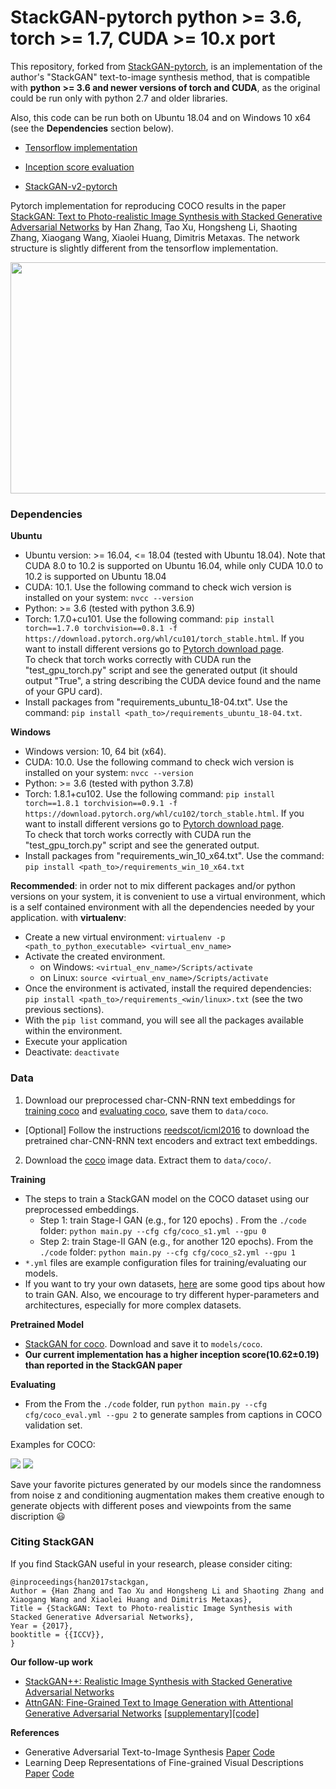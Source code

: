 # StackGAN-pytorch python >= 3.6, torch >= 1.7, CUDA >= 10.x port

This repository, forked from [StackGAN-pytorch](https://github.com/hanzhanggit/StackGAN-Pytorch.git), is an implementation 
of the author's "StackGAN" text-to-image synthesis method, that is compatible with **python >= 3.6 and newer versions of torch and CUDA**, as the original could be run only with python 2.7 and older libraries.

Also, this code can be run both on Ubuntu 18.04 and on Windows 10 x64 (see the **Dependencies** section below).


- [Tensorflow implementation](https://github.com/hanzhanggit/StackGAN)

- [Inception score evaluation](https://github.com/hanzhanggit/StackGAN-inception-model)

- [StackGAN-v2-pytorch](https://github.com/hanzhanggit/StackGAN-v2)

Pytorch implementation for reproducing COCO results in the paper [StackGAN: Text to Photo-realistic Image Synthesis with Stacked Generative Adversarial Networks](https://arxiv.org/pdf/1612.03242v2.pdf) by Han Zhang, Tao Xu, Hongsheng Li, Shaoting Zhang, Xiaogang Wang, Xiaolei Huang, Dimitris Metaxas. The network structure is slightly different from the tensorflow implementation. 

<img src="examples/framework.jpg" width="850px" height="370px"/>


### Dependencies

**Ubuntu**

- Ubuntu version: >= 16.04, <= 18.04 (tested with Ubuntu 18.04). Note that CUDA 8.0 to 10.2 is supported on Ubuntu 16.04, while only CUDA 10.0 to 10.2 is supported on Ubuntu 18.04
- CUDA: 10.1. Use the following command to check wich version is installed on your system: `nvcc --version`
- Python: >= 3.6 (tested with python 3.6.9)
- Torch: 1.7.0+cu101. Use the following command: `pip install torch==1.7.0 torchvision==0.8.1 -f https://download.pytorch.org/whl/cu101/torch_stable.html`. If you want to install different versions go to [Pytorch download page](https://pytorch.org/get-started/locally/). \
To check that torch works correctly with CUDA run the "test_gpu_torch.py" script and see the generated output (it should output "True", a string describing the CUDA device found and the name of your GPU card).
- Install packages from "requirements_ubuntu_18-04.txt". Use the command: `pip install <path_to>/requirements_ubuntu_18-04.txt`.

**Windows**

- Windows version: 10, 64 bit (x64).
- CUDA: 10.0. Use the following command to check wich version is installed on your system: `nvcc --version`
- Python: >= 3.6 (tested with python 3.7.8)
- Torch: 1.8.1+cu102. Use the following command: `pip install torch==1.8.1 torchvision==0.9.1 -f https://download.pytorch.org/whl/cu102/torch_stable.html`. If you want to install different versions go to [Pytorch download page](https://pytorch.org/get-started/locally/).\
  To check that torch works correctly with CUDA run the "test_gpu_torch.py" script and see the generated output.
- Install packages from "requirements_win_10_x64.txt". Use the command: `pip install <path_to>/requirements_win_10_x64.txt`

**Recommended**: in order not to mix different packages and/or python versions on your system, it is convenient to use a virtual environment, which is a self contained environment with all the dependencies needed by your application. with **virtualenv**:
- Create a new virtual environment: `virtualenv -p <path_to_python_executable> <virtual_env_name>`
- Activate the created environment. 
    * on Windows: `<virtual_env_name>/Scripts/activate`
    * on Linux: `source <virtual_env_name>/Scripts/activate`
- Once the environment is activated, install the required dependencies: `pip install <path_to>/requirements_<win/linux>.txt` (see the two previous sections).
- With the `pip list` command, you will see all the packages available within the environment.
- Execute your application
- Deactivate: `deactivate`



### Data

1. Download our preprocessed char-CNN-RNN text embeddings for [training coco](https://drive.google.com/open?id=0B3y_msrWZaXLQXVzOENCY2E3TlU) and  [evaluating coco](https://drive.google.com/open?id=0B3y_msrWZaXLeEs5MTg0RC1fa0U), save them to `data/coco`.
  - [Optional] Follow the instructions [reedscot/icml2016](https://github.com/reedscot/icml2016) to download the pretrained char-CNN-RNN text encoders and extract text embeddings.
2. Download the [coco](http://cocodataset.org/#download) image data. Extract them to `data/coco/`.



**Training**
- The steps to train a StackGAN model on the COCO dataset using our preprocessed embeddings.
  - Step 1: train Stage-I GAN (e.g., for 120 epochs) . From the `./code` folder: `python main.py --cfg cfg/coco_s1.yml --gpu 0`
  - Step 2: train Stage-II GAN (e.g., for another 120 epochs). From the `./code` folder: `python main.py --cfg cfg/coco_s2.yml --gpu 1`
- `*.yml` files are example configuration files for training/evaluating our models.
- If you want to try your own datasets, [here](https://github.com/soumith/ganhacks) are some good tips about how to train GAN. Also, we encourage to try different hyper-parameters and architectures, especially for more complex datasets.



**Pretrained Model**
- [StackGAN for coco](https://drive.google.com/open?id=0B3y_msrWZaXLYjNra2ZSSmtVQlE). Download and save it to `models/coco`.
- **Our current implementation has a higher inception score(10.62±0.19) than reported in the StackGAN paper**



**Evaluating**
- From the From the `./code` folder, run `python main.py --cfg cfg/coco_eval.yml --gpu 2` to generate samples from captions in COCO validation set.

Examples for COCO:
 
![](examples/coco_2.png)
![](examples/coco_3.png)

Save your favorite pictures generated by our models since the randomness from noise z and conditioning augmentation makes them creative enough to generate objects with different poses and viewpoints from the same discription :smiley:



### Citing StackGAN
If you find StackGAN useful in your research, please consider citing:

```
@inproceedings{han2017stackgan,
Author = {Han Zhang and Tao Xu and Hongsheng Li and Shaoting Zhang and Xiaogang Wang and Xiaolei Huang and Dimitris Metaxas},
Title = {StackGAN: Text to Photo-realistic Image Synthesis with Stacked Generative Adversarial Networks},
Year = {2017},
booktitle = {{ICCV}},
}
```


**Our follow-up work**

- [StackGAN++: Realistic Image Synthesis with Stacked Generative Adversarial Networks](https://arxiv.org/abs/1710.10916)
- [AttnGAN: Fine-Grained Text to Image Generation with Attentional Generative Adversarial Networks](https://arxiv.org/abs/1711.10485) [[supplementary]](https://1drv.ms/b/s!Aj4exx_cRA4ghK5-kUG-EqH7hgknUA)[[code]](https://github.com/taoxugit/AttnGAN)


**References**

- Generative Adversarial Text-to-Image Synthesis [Paper](https://arxiv.org/abs/1605.05396) [Code](https://github.com/reedscot/icml2016)
- Learning Deep Representations of Fine-grained Visual Descriptions [Paper](https://arxiv.org/abs/1605.05395) [Code](https://github.com/reedscot/cvpr2016)
